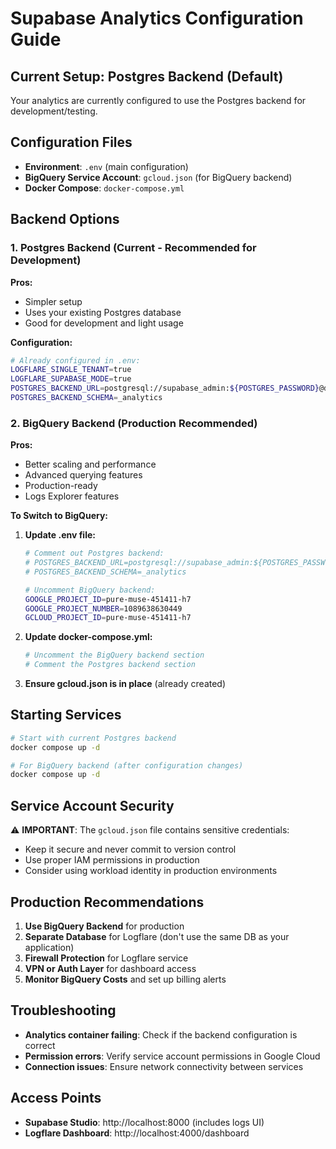# Supabase Analytics Configuration Guide

## Current Setup: Postgres Backend (Default)

Your analytics are currently configured to use the Postgres backend for development/testing.

## Configuration Files

- **Environment**: `.env` (main configuration)
- **BigQuery Service Account**: `gcloud.json` (for BigQuery backend)
- **Docker Compose**: `docker-compose.yml`

## Backend Options

### 1. Postgres Backend (Current - Recommended for Development)

**Pros:**
- Simpler setup
- Uses your existing Postgres database
- Good for development and light usage

**Configuration:**
```bash
# Already configured in .env:
LOGFLARE_SINGLE_TENANT=true
LOGFLARE_SUPABASE_MODE=true
POSTGRES_BACKEND_URL=postgresql://supabase_admin:${POSTGRES_PASSWORD}@db:5432/postgres
POSTGRES_BACKEND_SCHEMA=_analytics
```

### 2. BigQuery Backend (Production Recommended)

**Pros:**
- Better scaling and performance
- Advanced querying features
- Production-ready
- Logs Explorer features

**To Switch to BigQuery:**

1. **Update .env file:**
   ```bash
   # Comment out Postgres backend:
   # POSTGRES_BACKEND_URL=postgresql://supabase_admin:${POSTGRES_PASSWORD}@db:5432/postgres
   # POSTGRES_BACKEND_SCHEMA=_analytics
   
   # Uncomment BigQuery backend:
   GOOGLE_PROJECT_ID=pure-muse-451411-h7
   GOOGLE_PROJECT_NUMBER=1089638630449
   GCLOUD_PROJECT_ID=pure-muse-451411-h7
   ```

2. **Update docker-compose.yml:**
   ```yaml
   # Uncomment the BigQuery backend section
   # Comment the Postgres backend section
   ```

3. **Ensure gcloud.json is in place** (already created)

## Starting Services

```bash
# Start with current Postgres backend
docker compose up -d

# For BigQuery backend (after configuration changes)
docker compose up -d
```

## Service Account Security

⚠️ **IMPORTANT**: The `gcloud.json` file contains sensitive credentials:
- Keep it secure and never commit to version control
- Use proper IAM permissions in production
- Consider using workload identity in production environments

## Production Recommendations

1. **Use BigQuery Backend** for production
2. **Separate Database** for Logflare (don't use the same DB as your application)
3. **Firewall Protection** for Logflare service
4. **VPN or Auth Layer** for dashboard access
5. **Monitor BigQuery Costs** and set up billing alerts

## Troubleshooting

- **Analytics container failing**: Check if the backend configuration is correct
- **Permission errors**: Verify service account permissions in Google Cloud
- **Connection issues**: Ensure network connectivity between services

## Access Points

- **Supabase Studio**: http://localhost:8000 (includes logs UI)
- **Logflare Dashboard**: http://localhost:4000/dashboard